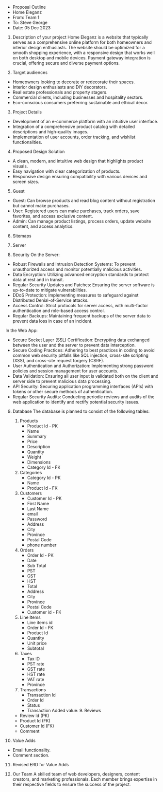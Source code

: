 * Proposal Outline
* Home Eleganz
* From: Team 1
* To: Steve George
* Date: 05 Dec 2023

1. Description of your project
 Home Eleganz is a website that typically serves as a comprehensive online platform for both homeowners and interior design enthusiasts. The website should be optimized for a smooth shopping experience, with a responsive design that works well on both desktop and mobile devices. Payment gateway integration is crucial, offering secure and diverse payment options.

2. Target audiences
- Homeowners looking to decorate or redecorate their spaces.
- Interior design enthusiasts and DIY decorators.
- Real estate professionals and property stagers.
- Commercial clients, including businesses and hospitality sectors.
- Eco-conscious consumers preferring sustainable and ethical decor.

3. Project Details
- Development of an e-commerce platform with an intuitive user interface.
- Integration of a comprehensive product catalog with detailed descriptions and high-quality images.
- Implementation of user accounts, order tracking, and wishlist functionalities.

4. Proposed Design Solution
- A clean, modern, and intuitive web design that highlights product visuals.
- Easy navigation with clear categorization of products.
- Responsive design ensuring compatibility with various devices and screen sizes.

5. Guest
- Guest: Can browse products and read blog content without registration but cannot make purchases.
- User: Registered users can make purchases, track orders, save favorites, and access exclusive content.
- Admin: Can manage product listings, process orders, update website content, and access analytics.

6. Sitemaps

7. Server


8. Security
On the Server:
- Robust Firewalls and Intrusion Detection Systems: To prevent unauthorized access and monitor potentially malicious activities.
- Data Encryption: Utilizing advanced encryption standards to protect data at rest and in transit.
- Regular Security Updates and Patches: Ensuring the server software is up-to-date to mitigate vulnerabilities.
- DDoS Protection: Implementing measures to safeguard against Distributed Denial-of-Service attacks.
- Access Control: Strict protocols for server access, with multi-factor authentication and role-based access control.
- Regular Backups: Maintaining frequent backups of the server data to prevent data loss in case of an incident.

In the Web App:
- Secure Socket Layer (SSL) Certification: Encrypting data exchanged between the user and the server to prevent data interception.
- Secure Coding Practices: Adhering to best practices in coding to avoid common web security pitfalls like SQL injection, cross-site scripting (XSS), and cross-site request forgery (CSRF).
- User Authentication and Authorization: Implementing strong password policies and session management for user accounts.
- Data Validation: Ensuring all user input is validated both on the client and server side to prevent malicious data processing.
- API Security: Securing application programming interfaces (APIs) with tokens or other secure methods of authentication.
- Regular Security Audits: Conducting periodic reviews and audits of the web application to identify and rectify potential    security issues.

9. Database
    The database is planned to consist of the following tables:
    1. Products
        * Product Id - PK
        * Name
        * Summary
        * Price
        * Description
        * Quantity
        * Weight
        * Dimensions
        * Category Id - FK
    2. Categories
        * Category Id - PK
        * Name
        * Product Id - FK
    3. Customers
        * Customer Id - PK
        * First Name
        * Last Name
        * email
        * Password
        * Address
        * City
        * Province
        * Postal Code
        * phone number
    4. Orders
        * Order Id - PK
        * Date 
        * Sub Total
        * PST
        * GST
        * HST
        * Total
        * Address
        * City
        * Province
        * Postal Code
        * Customer id - FK
    5. Line Items
        * Line items id
        * Order Id - FK
        * Product Id
        * Quantity
        * Unit price
        * Subtotal
    6. Taxes
        * Tax ID
        * PST rate
        * GST rate
        * HST rate
        * VAT rate
        * Province
    8. Transactions
        * Transaction Id
        * Order Id
        * Status
        * Transaction
    Added value: 9. Reviews
    * Review Id (PK)
    * Product Id (FK)
    * Customer Id (FK)
    * Comment
  

10. Value Adds
- Email functionality.
- Comment section.

11. Revised ERD for Value Adds

12. Our Team
A skilled team of web developers, designers, content creators, and marketing professionals.
Each member brings expertise in their respective fields to ensure the success of the project.




